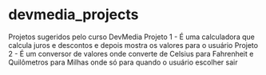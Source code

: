 # devmedia_projects
Projetos sugeridos pelo curso DevMedia
Projeto 1 - É uma calculadora que calcula juros e descontos e depois mostra os valores para o usuário
Projeto 2 - É um conversor de valores onde converte de Celsius para Fahrenheit e Quilômetros para Milhas onde só para quando o usuário escolher sair
